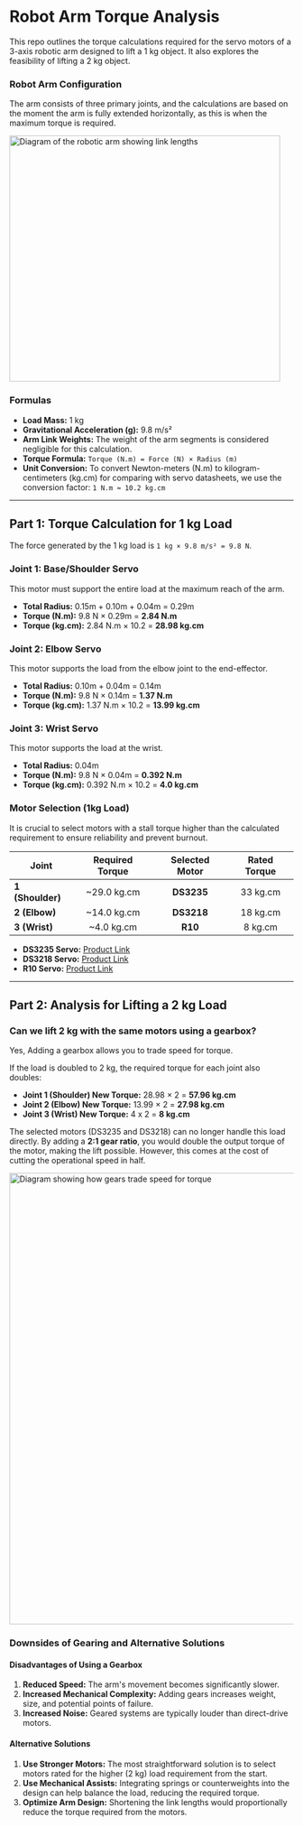 # Robot Arm Torque Analysis

This repo outlines the torque calculations required for the servo motors of a 3-axis robotic arm designed to lift a 1 kg object. It also explores the feasibility of lifting a 2 kg object.

### Robot Arm Configuration

The arm consists of three primary joints, and the calculations are based on the moment the arm is fully extended horizontally, as this is when the maximum torque is required.

<img width="480" height="436" alt="Diagram of the robotic arm showing link lengths" src="https://github.com/user-attachments/assets/2aff720d-61df-4965-b504-38c25e02bf18"/>

### Formulas

*   **Load Mass:** 1 kg
*   **Gravitational Acceleration (g):** 9.8 m/s²
*   **Arm Link Weights:** The weight of the arm segments is considered negligible for this calculation.
*   **Torque Formula:** `Torque (N.m) = Force (N) × Radius (m)`
*   **Unit Conversion:** To convert Newton-meters (N.m) to kilogram-centimeters (kg.cm) for comparing with servo datasheets, we use the conversion factor: `1 N.m ≈ 10.2 kg.cm`

---

## Part 1: Torque Calculation for 1 kg Load

The force generated by the 1 kg load is `1 kg × 9.8 m/s² = 9.8 N`.

### Joint 1: Base/Shoulder Servo

This motor must support the entire load at the maximum reach of the arm.

*   **Total Radius:** 0.15m + 0.10m + 0.04m = 0.29m
*   **Torque (N.m):** 9.8 N × 0.29m = **2.84 N.m**
*   **Torque (kg.cm):** 2.84 N.m × 10.2 = **28.98 kg.cm**

### Joint 2: Elbow Servo

This motor supports the load from the elbow joint to the end-effector.

*   **Total Radius:** 0.10m + 0.04m = 0.14m
*   **Torque (N.m):** 9.8 N × 0.14m = **1.37 N.m**
*   **Torque (kg.cm):** 1.37 N.m × 10.2 = **13.99 kg.cm**

### Joint 3: Wrist Servo

This motor supports the load at the wrist.

*   **Total Radius:** 0.04m
*   **Torque (N.m):** 9.8 N × 0.04m = **0.392 N.m**
*   **Torque (kg.cm):** 0.392 N.m × 10.2 = **4.0 kg.cm**

### Motor Selection (1kg Load)

It is crucial to select motors with a stall torque higher than the calculated requirement to ensure reliability and prevent burnout.

| Joint            | Required Torque | Selected Motor | Rated Torque |
| ---------------- | :-------------: | :------------: | :----------: |
| **1 (Shoulder)** |  ~29.0 kg.cm    |    **DS3235**  |  33 kg.cm    |
| **2 (Elbow)**    |  ~14.0 kg.cm    |    **DS3218**  |  18 kg.cm    |
| **3 (Wrist)**    |  ~4.0 kg.cm     |     **R10**    |  8 kg.cm     |

*   **DS3235 Servo:** [Product Link](https://aliexpress.com/item/1005006896092860.html)
*   **DS3218 Servo:** [Product Link](https://aliexpress.com/item/1005006896092860.html)
*   **R10 Servo:** [Product Link](https://aliexpress.com/item/1005007278911415.html)

---

## Part 2: Analysis for Lifting a 2 kg Load

### Can we lift 2 kg with the same motors using a gearbox?

Yes, Adding a gearbox allows you to trade speed for torque.

If the load is doubled to 2 kg, the required torque for each joint also doubles:
*   **Joint 1 (Shoulder) New Torque:** 28.98 × 2 = **57.96 kg.cm**
*   **Joint 2 (Elbow) New Torque:** 13.99 × 2 = **27.98 kg.cm**
*   **Joint 3 (Wrist) New Torque:** 4 x 2 = **8 kg.cm**

The selected motors (DS3235 and DS3218) can no longer handle this load directly. By adding a **2:1 gear ratio**, you would double the output torque of the motor, making the lift possible. However, this comes at the cost of cutting the operational speed in half.

<img width="800" alt="Diagram showing how gears trade speed for torque" src="https://github.com/user-attachments/assets/93411e9c-bd0a-4b7a-ae9f-39d572186398" />

### Downsides of Gearing and Alternative Solutions

#### Disadvantages of Using a Gearbox

1.  **Reduced Speed:** The arm's movement becomes significantly slower.
2.  **Increased Mechanical Complexity:** Adding gears increases weight, size, and potential points of failure.
3.  **Increased Noise:** Geared systems are typically louder than direct-drive motors.

#### Alternative Solutions

1.  **Use Stronger Motors:** The most straightforward solution is to select motors rated for the higher (2 kg) load requirement from the start.
2.  **Use Mechanical Assists:** Integrating springs or counterweights into the design can help balance the load, reducing the required torque.
3.  **Optimize Arm Design:** Shortening the link lengths would proportionally reduce the torque required from the motors.

